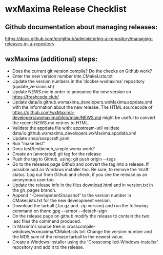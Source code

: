 wxMaxima Release Checklist
==========================

Github documentation about managing releases:
---------------------------------------------

https://docs.github.com/en/github/administering-a-repository/managing-releases-in-a-repository

wxMaxima (additional) steps:
----------------------------

- Does the current git version compile? Do the checks on Github work?
- Enter the new version number into CMakeLists.txt
- Update the version numbers in the 'docker-wxmaxima' repository (update_versions.sh)
- Update NEWS.md in order to announce the new version on https://freshcode.club/
- Update data/io.github.wxmaxima_developers.wxMaxima.appdata.xml with the information
  about the new release. The HTML sourcecode of
  https://github.com/wxMaxima-developers/wxmaxima/blob/main/NEWS.md
  might be useful to convert the recent NEWS.md entries to HTML.
- Validate the appdata file with:
  appstream-util validate data/io.github.wxmaxima_developers.wxMaxima.appdata.xml
- Update snap/snapcraft.yaml
- Run "make test"
- Does test/testbench_simple.wxmx work?
- Create an (annotated) git tag for the release
- Push the tag to Github, using: git push origin --tags
- Go to the releases page Github and convert the tag into a release.
  If possible add an Windows installer too.
  Be sure, to remove the 'draft' status. Log out from Github and check,
  if you see the release as an anonymous user too.
- Update the release info in the files download.html and in version.txt
  in the gh_pages branch.
- Append "-DevelopmentSnapshot" to the version number in CMakeLists.txt for the new development version.
- Download the tarball (.tar.gz and .zip version) and run the following command on them:
  gpg --armor --detach-sign <filename>
- On the release page on github modify the release to contain the two .asc files
  the command produced.
- In Maxima's source tree in crosscompile-windows/wxmaxima/CMakeLists.txt: Change the
  version number and the MD5 sum of the release tarball to the newest value.
- Create a Windows installer using the 'Crosscompiled-Windows-installer' repository
  and add it to the release.
